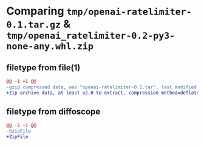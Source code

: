 # Comparing `tmp/openai-ratelimiter-0.1.tar.gz` & `tmp/openai_ratelimiter-0.2-py3-none-any.whl.zip`

## filetype from file(1)

```diff
@@ -1 +1 @@
-gzip compressed data, was "openai-ratelimiter-0.1.tar", last modified: Wed Jun 14 18:46:22 2023, max compression
+Zip archive data, at least v2.0 to extract, compression method=deflate
```

## filetype from diffoscope

```diff
@@ -1 +1 @@
-GzipFile
+ZipFile
```


